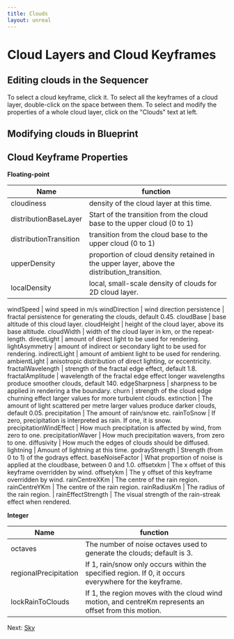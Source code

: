 ```yaml
---
title: Clouds
layout: unreal
---
```


Cloud Layers and Cloud Keyframes
========

Editing clouds in the Sequencer
-------------------------------
To select a cloud keyframe, click it. To select all the keyframes of a cloud layer, double-click on the space between them. To select and modify the properties of a whole cloud layer, click on the "Clouds" text at left.

Modifying clouds in Blueprint
-----------------------------

Cloud Keyframe Properties
-------------------------
**Floating-point**


Name						| 			function
-------------------------- | -------------------------------------------------------------
cloudiness					|  density of the cloud layer at this time.
distributionBaseLayer		|  Start of the transition from the cloud base to the upper cloud (0 to 1)
distributionTransition		|  transition from the cloud base to the upper cloud (0 to 1)
upperDensity				|  proportion of cloud density retained in the upper layer, above the distribution_transition.
localDensity				|  local, small-scale density of clouds for 2D cloud layer.

windSpeed					| wind speed in m/s
windDirection				| wind direction
persistence					| fractal persistence for generating the clouds, default 0.45.
cloudBase					| base altitude of this cloud layer.
cloudHeight					| height of the cloud layer, above its base altitude.
cloudWidth					| width of the cloud layer in km, or the repeat-length.
directLight					| amount of direct light to be used for rendering.
lightAsymmetry			| amount of indirect or secondary light to be used for rendering.
indirectLight			| amount of ambient light to be used for rendering.
ambientLight			| anisotropic distribution of direct lighting, or eccentricity.
fractalWavelength		| strength of the fractal edge effect, default 1.8.
fractalAmplitude		| wavelength of the fractal edge effect longer wavelengths produce smoother clouds, default 140.
edgeSharpness			| sharpness to be applied in rendering a the boundary.
churn				| strength of the cloud edge churning effect larger values for more turbulent clouds.
extinction			| The amount of light scattered per metre larger values produce darker clouds, default 0.05.
precipitation			| The amount of rain/snow etc.
rainToSnow			| If zero, precipitation is interpreted as rain. If one, it is snow.
precipitationWindEffect		| How much precipitation is affected by wind, from zero to one.
precipitationWaver		| How much precipitation wavers, from zero to one.
diffusivity			| How much the edges of clouds should be diffused.
lightning			| Amount of lightning at this time.
godrayStrength			| Strength (from 0 to 1) of the godrays effect.
baseNoiseFactor			| What proportion of noise is applied at the cloudbase, between 0 and 1.0.
offsetxkm			| The x offset of this keyframe overridden by wind.
offsetykm			| The y offset of this keyframe overridden by wind.
rainCentreXKm			| The centre of the rain region.
rainCentreYKm			| The centre of the rain region.
rainRadiusKm			| The radius of the rain region. 
				| 
rainEffectStrength		| The visual strength of the rain-streak effect when rendered.


**Integer**
	

Name				|			function
----------------------------|----------------------------------------------------------
	octaves			|The number of noise octaves used to generate the clouds; default is 3.
	regionalPrecipitation	|If 1, rain/snow only occurs within the specified region. If 0, it occurs everywhere for the keyframe.
	lockRainToClouds	|If 1, the region moves with the cloud wind motion, and centreKm represents an offset from this motion.
			


Next: <a href="/unrealengine/Sky">Sky</a>